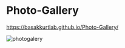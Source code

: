
# Photo-Gallery
https://basakkurtlab.github.io/Photo-Gallery/


![photogalery](https://user-images.githubusercontent.com/79793959/139825946-960f9b17-3370-47cc-8c67-61e988144f6f.png)
